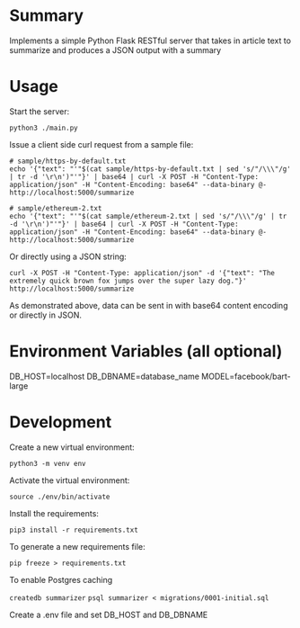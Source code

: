 # Summary

Implements a simple Python Flask RESTful server that takes in article text to summarize and produces a JSON output with a summary


# Usage

Start the server:

`python3 ./main.py`


Issue a client side curl request from a sample file:

```
# sample/https-by-default.txt
echo '{"text": "'"$(cat sample/https-by-default.txt | sed 's/"/\\\"/g' | tr -d '\r\n')"'"}' | base64 | curl -X POST -H "Content-Type: application/json" -H "Content-Encoding: base64" --data-binary @- http://localhost:5000/summarize

# sample/ethereum-2.txt
echo '{"text": "'"$(cat sample/ethereum-2.txt | sed 's/"/\\\"/g' | tr -d '\r\n')"'"}' | base64 | curl -X POST -H "Content-Type: application/json" -H "Content-Encoding: base64" --data-binary @- http://localhost:5000/summarize
```

Or directly using a JSON string:

```
curl -X POST -H "Content-Type: application/json" -d '{"text": "The extremely quick brown fox jumps over the super lazy dog."}' http://localhost:5000/summarize
```

As demonstrated above, data can be sent in with base64 content encoding or directly in JSON.

# Environment Variables (all optional)

  DB_HOST=localhost
  DB_DBNAME=database_name
  MODEL=facebook/bart-large

# Development

Create a new virtual environment:

`python3 -m venv env`

Activate the virtual environment:

`source ./env/bin/activate`

Install the requirements:

`pip3 install -r requirements.txt`

To generate a new requirements file:

`pip freeze > requirements.txt`

To enable Postgres caching

`createdb summarizer`
`psql summarizer < migrations/0001-initial.sql`

  Create a .env file and set DB_HOST and DB_DBNAME
